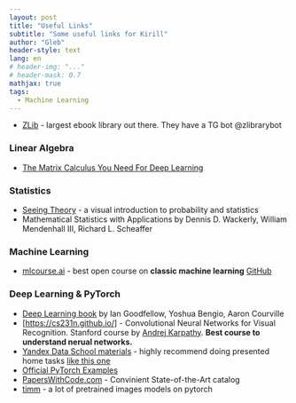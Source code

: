 ```yaml
---
layout: post
title: "Useful Links"
subtitle: "Some useful links for Kirill"
author: "Gleb"
header-style: text
lang: en
# header-img: "..."
# header-mask: 0.7
mathjax: true
tags:
  - Machine Learning
---
```


- [ZLib](loginlibhuwhnmis.onion/) - largest ebook library out there. They have a TG bot @zlibrarybot

### Linear Algebra

- [The Matrix Calculus You Need For Deep Learning](https://explained.ai/matrix-calculus/)

### Statistics
- [Seeing Theory](https://seeing-theory.brown.edu/) - a visual introduction to probability and statistics
- Mathematical Statistics with Applications by Dennis D. Wackerly, William Mendenhall III, Richard L. Scheaffer

### Machine Learning

- [mlcourse.ai](https://mlcourse.ai/roadmap) - best open course on **classic machine learning** [GitHub](https://github.com/Yorko/mlcourse.ai)

### Deep Learning & PyTorch

- [Deep Learning book](https://www.deeplearningbook.org/) by Ian Goodfellow, Yoshua Bengio, Aaron Courville
- [https://cs231n.github.io/] - Convolutional Neural Networks for Visual Recognition. Stanford course by [Andrej Karpathy](https://karpathy.ai/). **Best course to understand nerual networks.**
- [Yandex Data School materials](https://github.com/yandexdataschool/Practical_DL/tree/fall20) - highly recommend doing presented home tasks [like this one](https://github.com/yandexdataschool/Practical_DL/blob/fall20/week01_backprop/backprop.ipynb)
- [Official PyTorch Examples](https://github.com/pytorch/examples)
- [PapersWithCode.com](https://paperswithcode.com/) - Convinient State-of-the-Art catalog
- [timm](https://rwightman.github.io/pytorch-image-models/) - a lot of pretrained images models on pytorch

